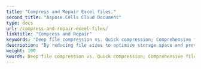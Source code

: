 ```yaml
---
title: "Compress and Repair Excel files."
second_title: "Aspose.Cells Cloud Document"
type: docs
url: /compress-and-repair-excel-files/
linktitle: "Compress and Repair"
keywords: "Deep file compression vs. Quick compression; Comprehensive file repair vs. Partial repair attempts; Automatic error detection vs. User manual checks"
description: "By reducing file sizes to optimize storage space and providing functionality to repair corrupted files, it ensures data integrity and availability."
weight: 100
kwords: Deep file compression vs. Quick compression; Comprehensive file repair vs. Partial repair attempts; Automatic error detection vs. User manual checks
---
```




